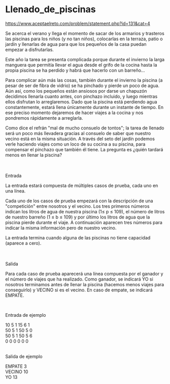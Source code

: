 # Llenado_de_piscinas

https://www.aceptaelreto.com/problem/statement.php?id=131&cat=4


 Se acerca el verano y llega el momento de sacar de los armarios y trasteros las piscinas para los niños (y no tan niños), colocarlas en la terraza, patio o jardín y llenarlas de agua para que los pequeños de la casa puedan empezar a disfrutarlas.

Este año la tarea se presenta complicada porque durante el invierno la larga manguera que permitía llevar el agua desde el grifo de la cocina hasta la propia piscina se ha perdido y habrá que hacerlo con un barreño…

Para complicar aún más las cosas, también durante el invierno la piscina (a pesar de ser de fibra de vidrio) se ha pinchado y pierde un poco de agua. Aún así, como los pequeños están ansiosos por darse un chapuzón decidimos llenarla cuanto antes, con pinchazo incluido, y luego mientras ellos disfrutan lo arreglaremos. Dado que la piscina está perdiendo agua constantemente, estará llena únicamente durante un instante de tiempo. En ese preciso momento dejaremos de hacer viajes a la cocina y nos pondremos rápidamente a arreglarla.

Como dice el refrán "mal de mucho consuelo de tontos"; la tarea de llenado será un poco más llevadera gracias al consuelo de saber que nuestro vecino está en la misma situación. A través del seto del jardín podemos verle haciendo viajes como un loco de su cocina a su piscina, para compensar el pinchazo que también él tiene. La pregunta es ¿quién tardará menos en llenar la piscina?

<br/> <br/> 
Entrada

La entrada estará compuesta de múltiples casos de prueba, cada uno en una línea.

Cada uno de los casos de prueba empezará con la descripción de una "competición" entre nosotros y el vecino. Los tres primeros números indican los litros de agua de nuestra piscina (1≤ p ≤ 109), el número de litros de nuestro barreño (1 ≤ b ≤ 109) y por último los litros de agua que la piscina pierde durante el viaje. A continuación aparecen tres números para indicar la misma información pero de nuestro vecino.

La entrada termina cuando alguna de las piscinas no tiene capacidad (aparece a cero).

<br/> <br/>
Salida

Para cada caso de prueba aparecerá una línea compuesta por el ganador y el número de viajes que ha realizado. Como ganador, se indicará YO si nosotros terminamos antes de llenar la piscina (hacemos menos viajes para conseguirlo) y VECINO si es el vecino. En caso de empate, se indicará EMPATE.

<br/>

Entrada de ejemplo

10 5 1 15 6 1 <br/>
50 5 1 50 5 0 <br/>
50 5 1 50 5 6 <br/>
0 0 0 0 0 0 <br/>
<br/>

Salida de ejemplo

EMPATE 3 <br/>
VECINO 10 <br/>
YO 13 <br/>

